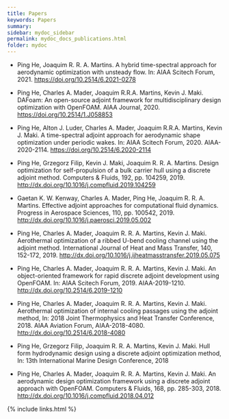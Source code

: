 ```yaml
---
title: Papers
keywords: Papers
summary: 
sidebar: mydoc_sidebar
permalink: mydoc_docs_publications.html
folder: mydoc
---
```


- Ping He, Joaquim R. R. A. Martins. A hybrid time-spectral approach for aerodynamic optimization with unsteady flow. In: AIAA Scitech Forum, 2021. https://doi.org/10.2514/6.2021-0278

- Ping He, Charles A. Mader, Joaquim R.R.A. Martins, Kevin J. Maki. DAFoam: An open-source adjoint framework for multidisciplinary design optimization with OpenFOAM. AIAA Journal, 2020. https://doi.org/10.2514/1.J058853

- Ping He, Alton J. Luder, Charles A. Mader, Joaquim R.R.A. Martins, Kevin J. Maki. A time-spectral adjoint approach for aerodynamic shape optimization under periodic wakes. In: AIAA Scitech Forum, 2020. AIAA-2020-2114. https://doi.org/10.2514/6.2020-2114

- Ping He, Grzegorz Filip, Kevin J. Maki, Joaquim R. R. A. Martins. Design optimization for self-propulsion of a bulk carrier hull using a discrete adjoint method. Computers & Fluids, 192, pp. 104259, 2019. http://dx.doi.org/10.1016/j.compfluid.2019.104259

- Gaetan K. W. Kenway, Charles A. Mader, Ping He, Joaquim R. R. A. Martins. Effective adjoint approaches for computational fluid dynamics. Progress in Aerospace Sciences, 110, pp. 100542, 2019. http://dx.doi.org/10.1016/j.paerosci.2019.05.002 

- Ping He, Charles A. Mader, Joaquim R. R. A. Martins, Kevin J. Maki. Aerothermal optimization of a ribbed U-bend cooling channel using the adjoint method. International Journal of Heat and Mass Transfer, 140, 152-172, 2019. http://dx.doi.org/10.1016/j.ijheatmasstransfer.2019.05.075

- Ping He, Charles A. Mader, Joaquim R. R. A. Martins, Kevin J. Maki. An object-oriented framework for rapid discrete adjoint development using OpenFOAM. In: AIAA Scitech Forum, 2019. AIAA-2019-1210. http://dx.doi.org/10.2514/6.2019-1210 

- Ping He, Charles A. Mader, Joaquim R. R. A. Martins, Kevin J. Maki. Aerothermal optimization of internal cooling passages using the adjoint method, In: 2018 Joint Thermophysics and Heat Transfer Conference, 2018. AIAA Aviation Forum, AIAA-2018-4080. http://dx.doi.org/10.2514/6.2018-4080

- Ping He, Grzegorz Filip, Joaquim R. R. A. Martins, Kevin J. Maki. Hull form hydrodynamic design using a discrete adjoint optimization method, In: 13th International Marine Design Conference, 2018

- Ping He, Charles A. Mader, Joaquim R. R. A. Martins, Kevin J. Maki. An aerodynamic design optimization framework using a discrete adjoint approach with OpenFOAM. Computers & Fluids, 168, pp. 285-303, 2018. http://dx.doi.org/10.1016/j.compfluid.2018.04.012

{% include links.html %}
